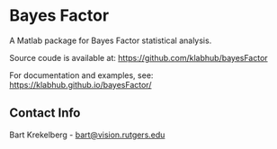 # Bayes Factor
A Matlab package for Bayes Factor statistical analysis.

Source coude is available at:
https://github.com/klabhub/bayesFactor

For documentation and examples, see:
https://klabhub.github.io/bayesFactor/

## Contact Info
Bart Krekelberg - bart@vision.rutgers.edu

